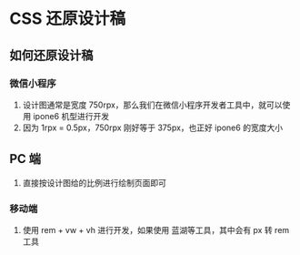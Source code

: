 # CSS 还原设计稿

## 如何还原设计稿

### 微信小程序

1. 设计图通常是宽度 750rpx，那么我们在微信小程序开发者工具中，就可以使用 ipone6 机型进行开发
2. 因为 1rpx = 0.5px，750rpx 刚好等于 375px，也正好 ipone6 的宽度大小



## PC 端

1. 直接按设计图给的比例进行绘制页面即可



### 移动端

1. 使用 rem + vw + vh 进行开发，如果使用 蓝湖等工具，其中会有 px 转 rem 工具
